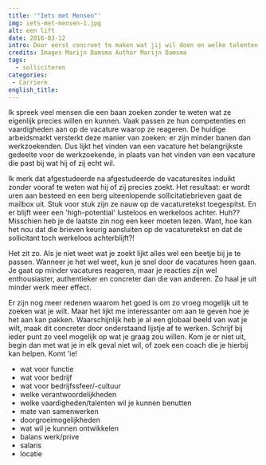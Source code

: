 ```yaml
---
title: '"Iets met Mensen"'
img: iets-met-mensen-1.jpg
alt: een lift
date: 2016-03-12
intro: Door eerst concreet te maken wat jij wil doen en welke talenten je wil inzetten, kun je veel gerichter zoeken naar vacatures.
credits: Images Marijn Damsma Author Marijn Damsma
tags:
  - solliciteren
categories:
 - Carriere
english_title:
---
```

Ik spreek veel mensen die een baan zoeken zonder te weten wat ze eigenlijk precies willen en kunnen. Vaak passen ze hun competenties en vaardigheden aan op de vacature waarop ze reageren. De huidige arbeidsmarkt versterkt deze manier van zoeken: er zijn minder banen dan werkzoekenden. Dus lijkt het vinden van een vacature het belangrijkste gedeelte voor de werkzoekende, in plaats van het vinden van een vacature die past bij wat hij of zij echt wil.

Ik merk dat afgestudeerde na afgestudeerde de vacaturesites induikt zonder vooraf te weten wat hij of zij precies zoekt. Het resultaat: er wordt uren aan besteed en een berg uiteenlopende sollicitatiebrieven gaat de mailbox uit. Stuk voor stuk zijn ze nauw op de vacaturetekst toegespitst. En er blijft weer een 'high-potential' lusteloos en werkeloos achter. Huh?? Misschien heb je de laatste zin nog een keer moeten lezen. Want, hoe kan het nou dat die brieven keurig aansluiten op de vacaturetekst en dat de sollicitant toch werkeloos achterblijft?!

Het zit zo. Als je niet weet wat je zoekt lijkt alles wel een beetje bij je te passen. Wanneer je het wel weet, kun je snel door de vacatures heen gaan. Je gaat op minder vacatures reageren, maar je reacties zijn wel enthousiaster, authentieker en concreter dan die van anderen. Zo haal je uit minder werk meer effect.

Er zijn nog meer redenen waarom het goed is om zo vroeg mogelijk uit te zoeken wat je wilt. Maar het lijkt me interessanter om aan te geven hoe je het aan kan pakken. Waarschijnlijk heb je al een globaal beeld van wat je wilt, maak dit concreter door onderstaand lijstje af te werken. Schrijf bij ieder punt zo veel mogelijk op wat je graag zou willen. Kom je er niet uit, begin dan met wat je in elk geval niet wil, of zoek een coach die je hierbij kan helpen. Komt 'ie!

* wat voor functie
* wat voor bedrijf
* wat voor bedrijfssfeer/-cultuur
* welke verantwoordelijkheden
* welke vaardigheden/talenten wil je kunnen benutten
* mate van samenwerken
* doorgroeimogelijkheden
* wat wil je kunnen ontwikkelen
* balans werk/prive
* salaris
* locatie
